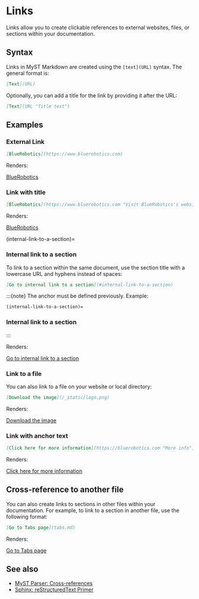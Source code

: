# Links

Links allow you to create clickable references to external websites, files, or sections within your documentation.

## Syntax

Links in MyST Markdown are created using the `[text](URL)` syntax. The general format is:

```md
[Text](URL)
```

Optionally, you can add a title for the link by providing it after the URL:

```md
[Text](URL "Title text")
```

## Examples

### External Link

```md
[BlueRobotics](https://www.bluerobotics.com)
```

Renders:

[BlueRobotics](https://www.bluerobotics.com)

### Link with title

```md
[BlueRobotics](https://www.bluerobotics.com "Visit BlueRobotics's website")
```

Renders:

[BlueRobotics](https://www.bluerobotics.com "Visit BlueRobotics's website")

(internal-link-to-a-section)=
### Internal link to a section

To link to a section within the same document, use the section title with a lowercase URL and hyphens instead of spaces:

```md
[Go to internal link to a section](#internal-link-to-a-section)
```

:::{note}
The anchor must be defined previously. Example:

```md
(internal-link-to-a-section)=
```
### Internal link to a section
:::

Renders:

[Go to internal link to a section](#internal-link-to-a-section)

### Link to a file

You can also link to a file on your website or local directory:

```md
[Download the image](/_static/logo.png)
```

Renders:

[Download the image](/_static/logo.png)

### Link with anchor text

```md
[Click here for more information](https://bluerobotics.com "More info")
```

Renders:

[Click here for more information](https://bluerobotics.com "More info")

## Cross-reference to another file

You can also create links to sections in other files within your documentation. For example, to link to a section in another file, use the following format:

```md
[Go to Tabs page](tabs.md)
```

Renders:

[Go to Tabs page](tabs.md)

## See also

- [MyST Parser: Cross-references](https://myst-parser.readthedocs.io/en/latest/syntax/cross-referencing.html)
- [Sphinx: reStructuredText Primer](https://www.sphinx-doc.org/en/master/usage/restructuredtext/basics.html)
